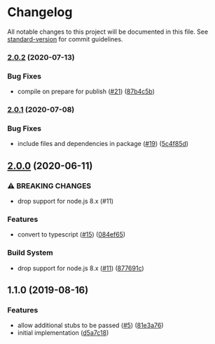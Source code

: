 # Changelog

All notable changes to this project will be documented in this file. See [standard-version](https://github.com/conventional-changelog/standard-version) for commit guidelines.

### [2.0.2](https://www.github.com/bcoe/http2spy/compare/v2.0.1...v2.0.2) (2020-07-13)


### Bug Fixes

* compile on prepare for publish ([#21](https://www.github.com/bcoe/http2spy/issues/21)) ([87b4c5b](https://www.github.com/bcoe/http2spy/commit/87b4c5be76753b0bdda883ba00fd38e48c3f8abb))

### [2.0.1](https://www.github.com/bcoe/http2spy/compare/v2.0.0...v2.0.1) (2020-07-08)


### Bug Fixes

* include files and dependencies in package ([#19](https://www.github.com/bcoe/http2spy/issues/19)) ([5c4f85d](https://www.github.com/bcoe/http2spy/commit/5c4f85d3e9a95326b3b5919eeb14047c2c078153))

## [2.0.0](https://www.github.com/bcoe/http2spy/compare/v1.1.0...v2.0.0) (2020-06-11)


### ⚠ BREAKING CHANGES

* drop support for node.js 8.x (#11)

### Features

* convert to typescript ([#15](https://www.github.com/bcoe/http2spy/issues/15)) ([084ef65](https://www.github.com/bcoe/http2spy/commit/084ef6535e81ec2f3f87a35372e4c5e24e084a10))


### Build System

* drop support for node.js 8.x ([#11](https://www.github.com/bcoe/http2spy/issues/11)) ([877691c](https://www.github.com/bcoe/http2spy/commit/877691c1bf8bea07e4b39ad8bd14873f1a469e0b))

## 1.1.0 (2019-08-16)


### Features

* allow additional stubs to be passed ([#5](https://github.com/bcoe/http2spy/issues/5)) ([81e3a76](https://github.com/bcoe/http2spy/commit/81e3a76))
* initial implementation ([d5a7c18](https://github.com/bcoe/http2spy/commit/d5a7c18))
